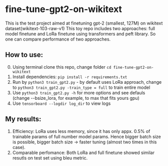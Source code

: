 # fine-tune-gpt2-on-wikitext
This is the test project aimed at finetuning gpt-2 (smallest, 127M) on wikitext dataset(wikitext-103-raw-v1)
This toy repo includes two approaches: full model finetune and LoRa finetune using transformers and peft library. 
So one can compare performance of two approaches. 
## How to use:
0. Using terminal clone this repo, change folder `cd fine-tune-gpt2-on-wikitext`
1. Install dependencies: `pip install -r requirements.txt`
2. Run by `python3 train_gpt2.py`  - by default uses LoRa approach, change to  `python3 train_gpt2.py -train_type = full` to train entire model
3. Use `python3 train_gpt2.py -h` for more options and see defauls (change --bsize_lora, for example, to max that fits yours gpu)
4. Use `tensorboard --logdir log_dir` to view logs
## My results:
1. Efficiency: LoRa uses less memory, since it has only appx. 0.5%  of trainable params of full number model params.  Hence bigger batch size is possible, bigger batch size -> faster tuning (almost two times in this case).
2. Comparable perfomance: Both LoRa and full finetune showed similar resutls on test set using bleu metric. 
      
